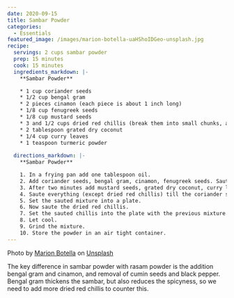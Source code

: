 ```yaml
---
date: 2020-09-15
title: Sambar Powder
categories:
  - Essentials
featured_image: /images/marion-botella-uaHShoIDGeo-unsplash.jpg
recipe:
  servings: 2 cups sambar powder
  prep: 15 minutes
  cook: 15 minutes
  ingredients_markdown: |-
    **Sambar Powder**

    * 1 cup coriander seeds
    * 1/2 cup bengal gram
    * 2 pieces cinamon (each piece is about 1 inch long)
    * 1/8 cup fenugreek seeds
    * 1/8 cup mustard seeds
    * 3 and 1/2 cups dried red chillis (break them into small chunks, and remove the calyx)
    * 2 tablespoon grated dry coconut
    * 1/4 cup curry leaves
    * 1 teaspoon turmeric powder
    
  directions_markdown: |-
    **Sambar Powder**

    1. In a frying pan add one tablespoon oil.
    2. Add coriander seeds, bengal gram, cinamon, fenugreek seeds. Saute them using a spatula.
    3. After two minutes add mustard seeds, grated dry coconut, curry leaves and turmeric powder.
    4. Saute everything (except dried red chillis) till the coriander seeds turn golden brown. The mustard seeds will start to pop.
    5. Set the sauted mixture into a plate.
    6. Now saute the dried red chillis.
    7. Set the sauted chillis into the plate with the previous mixture.
    8. Let cool.
    9. Grind the mixture.
    10. Store the powder in an air tight container.
---
```

Photo by [Marion Botella](https://unsplash.com/@marionb_photography?utm_source=unsplash&amp;utm_medium=referral&amp;utm_content=creditCopyText) on [Unsplash]("https://unsplash.com/collections/46219486/spices?utm_source=unsplash&amp;utm_medium=referral&amp;utm_content=creditCopyText)

The key difference in sambar powder with rasam powder is the addition bengal gram and cinamon, and removal of cumin seeds and black pepper. Bengal gram thickens the sambar, but also reduces the spicyness, so we need to add more dried red chillis to counter this.
